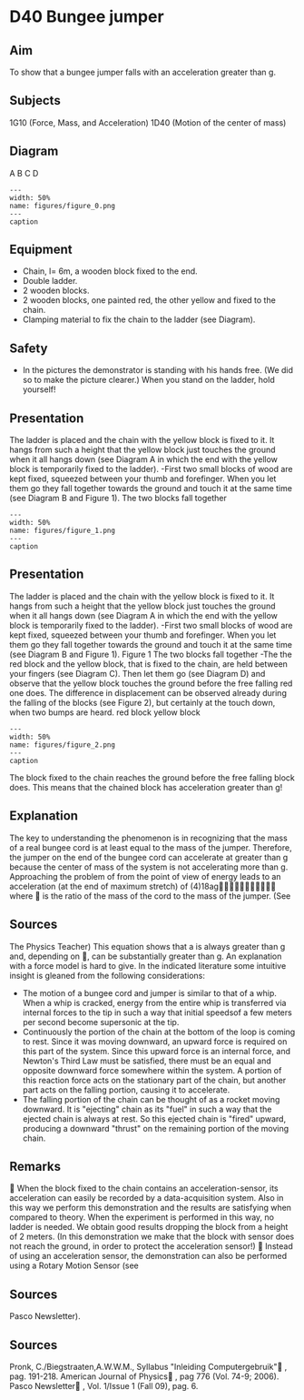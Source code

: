 # D40 Bungee jumper 
    
  
## Aim   
 To show that a bungee jumper falls with an acceleration greater than g.    
  
## Subjects   
 1G10 (Force, Mass, and Acceleration) 1D40 (Motion of the center of mass)   
  
## Diagram   
 A                   B                     C                   D   
```{figure} figures/figure_0.png  
---  
width: 50%  
name: figures/figure_0.png  
---  
caption  
``` 
    
  
## Equipment   
 
 *  Chain, l= 6m, a wooden block fixed to the end. 
 *  Double ladder. 
 *  2 wooden blocks. 
 *  2 wooden blocks, one painted red, the other yellow and fixed to the chain. 
 *  Clamping material to fix the chain to the ladder (see Diagram).   
  
## Safety   
 
 *  In the pictures the demonstrator is standing with his hands free. (We did so to make the picture clearer.) When you stand on the ladder, hold yourself!
     
  
## Presentation   
 The ladder is placed and the chain with the yellow block is fixed to it. It hangs from such a height that the yellow block just touches the ground when it all hangs down (see Diagram A in which the end with the yellow block is temporarily fixed to the ladder). -First two small blocks of wood are kept fixed, squeezed between your thumb and forefinger. When you let them go they fall together towards the ground and touch it at the same time (see Diagram B and Figure 1). The two blocks fall together   
```{figure} figures/figure_1.png  
---  
width: 50%  
name: figures/figure_1.png  
---  
caption  
``` 
     
  
## Presentation   
 The ladder is placed and the chain with the yellow block is fixed to it. It hangs from such a height that the yellow block just touches the ground when it all hangs down (see Diagram A in which the end with the yellow block is temporarily fixed to the ladder). -First two small blocks of wood are kept fixed, squeezed between your thumb and forefinger. When you let them go they fall together towards the ground and touch it at the same time (see Diagram B and Figure 1).                                      Figure 1 The two blocks fall together  -The the red block and the yellow block, that is fixed to the chain, are held between your fingers (see Diagram C). Then let them go (see Diagram D) and observe that the yellow block touches the ground before the free falling red one does. The difference in displacement can be observed already during the falling of the blocks (see Figure 2), but certainly at the touch down, when two bumps are heard.  red block     yellow  block   
```{figure} figures/figure_2.png  
---  
width: 50%  
name: figures/figure_2.png  
---  
caption  
``` 
 The block fixed to the chain reaches the ground before the free falling block does.   This means that the chained block has acceleration greater than g!    
  
## Explanation   
 The key to understanding the phenomenon is in recognizing that the mass of a real bungee cord is at least equal to the mass of the jumper. Therefore, the jumper on the end of the bungee cord can accelerate at greater than g because the center of mass of the system is not accelerating more than g.  Approaching the problem of from the point of view of energy leads to an acceleration (at the end of maximum stretch) of (4)18ag where  is the ratio of the mass of the cord to the mass of the jumper. (See   
  
## Sources   
 The Physics Teacher) This equation shows that a is always greater than g and, depending on , can be substantially greater than g. An explanation with a force model is hard to give. In the indicated literature some intuitive insight is gleaned from the following considerations: 
 *  The motion of a bungee cord and jumper is similar to that of a whip. When a whip is cracked, energy from the entire whip is transferred via internal forces to the tip in such a way that initial speedsof a few meters per second become supersonic at the tip. 
 *  Continuously the portion of the chain at the bottom of the loop is coming to rest. Since it was moving downward, an upward force is required on this part of the system. Since this upward force is an internal force, and Newton's Third Law must be satisfied, there must be an equal and opposite downward force somewhere within the system. A portion of this reaction force acts on the stationary part of the chain, but another part acts on the falling portion, causing it to accelerate. 
 *  The falling portion of the chain can be thought of as a rocket moving downward. It is "ejecting" chain as its "fuel" in such a way that the ejected chain is always at rest. So this ejected chain is "fired" upward, producing a downward "thrust" on the remaining portion of the moving chain.
   
  
## Remarks   
  When the block fixed to the chain contains an acceleration-sensor, its acceleration can easily be recorded by a data-acquisition system. Also in this way we perform this demonstration and the results are satisfying when compared to theory. When the experiment is performed in this way, no ladder is needed. We obtain good results dropping the block from a height of 2 meters. (In this demonstration we make that the block with sensor does not reach the ground, in order to protect the acceleration sensor!)  Instead of using an acceleration sensor, the demonstration can also be performed using a Rotary Motion Sensor (see   
  
## Sources   
 Pasco Newsletter).   
  
## Sources   
 Pronk, C./Biegstraaten,A.W.W.M., Syllabus "Inleiding Computergebruik" , pag. 191-218. American Journal of Physics , pag 776 (Vol. 74-9; 2006). Pasco Newsletter , Vol. 1/Issue 1 (Fall 09), pag. 6.  